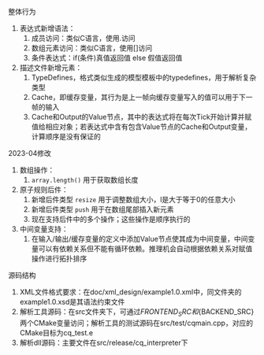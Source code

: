 整体行为

1. 表达式新增语法：
    1. 成员访问：类似C语言，使用.访问
    2. 数组元素访问：类似C语言，使用[]访问
    3. 条件表达式：if(条件)真值返回值 else 假值返回值
2. 描述文件新增元素：
    1. TypeDefines，格式类似生成的模型模板中的typedefines，用于解析复杂类型
    2. Cache，即缓存变量，其行为是上一帧向缓存变量写入的值可以用于下一帧的输入
    3. Cache和Output的Value节点，其中的表达式将在每次Tick开始计算并赋值给相应对象；若表达式中含有包含Value节点的Cache和Output变量，计算顺序是没有保证的

2023-04修改

1. 数组操作：
   1. `array.length()` 用于获取数组长度
2. 原子规则后件：
   1. 新增后件类型 `resize` 用于调整数组大小，l是大于等于0的任意大小
   2. 新增后件类型 `push` 用于在数组尾部插入新元素
   3. 现在支持后件中的多个操作；这些操作是顺序执行的
3. 中间变量支持：
   1. 在输入/输出/缓存变量的定义中添加Value节点使其成为中间变量，中间变量可以有依赖关系但不能有循环依赖。推理机会自动根据依赖关系对赋值操作进行拓扑排序

源码结构

1. XML文件格式要求：在doc/xml_design/example1.0.xml中，同文件夹的example1.0.xsd是其语法约束文件
2. 解析工具源码：在src文件夹下，可通过${FRONTEND_SRC}和${BACKEND_SRC}两个CMake变量访问；解析工具的测试源码在src/test/cqmain.cpp，对应的CMake目标为cq_test.e
3. 解析dll源码：主要文件在src/release/cq_interpreter下